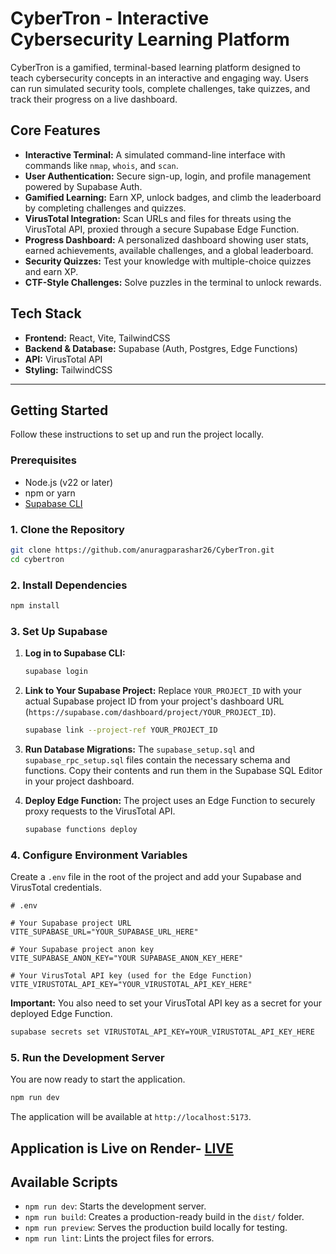 # CyberTron - Interactive Cybersecurity Learning Platform

CyberTron is a gamified, terminal-based learning platform designed to teach cybersecurity concepts in an interactive and engaging way. Users can run simulated security tools, complete challenges, take quizzes, and track their progress on a live dashboard.

## Core Features

- **Interactive Terminal:** A simulated command-line interface with commands like `nmap`, `whois`, and `scan`.
- **User Authentication:** Secure sign-up, login, and profile management powered by Supabase Auth.
- **Gamified Learning:** Earn XP, unlock badges, and climb the leaderboard by completing challenges and quizzes.
- **VirusTotal Integration:** Scan URLs and files for threats using the VirusTotal API, proxied through a secure Supabase Edge Function.
- **Progress Dashboard:** A personalized dashboard showing user stats, earned achievements, available challenges, and a global leaderboard.
- **Security Quizzes:** Test your knowledge with multiple-choice quizzes and earn XP.
- **CTF-Style Challenges:** Solve puzzles in the terminal to unlock rewards.

## Tech Stack

- **Frontend:** React, Vite, TailwindCSS
- **Backend & Database:** Supabase (Auth, Postgres, Edge Functions)
- **API:** VirusTotal API
- **Styling:** TailwindCSS

---

## Getting Started

Follow these instructions to set up and run the project locally.

### Prerequisites

- Node.js (v22 or later)
- npm or yarn
- [Supabase CLI](https://supabase.com/docs/guides/cli)

### 1. Clone the Repository

```bash
git clone https://github.com/anuragparashar26/CyberTron.git
cd cybertron
```

### 2. Install Dependencies

```bash
npm install
```

### 3. Set Up Supabase

1.  **Log in to Supabase CLI:**

    ```bash
    supabase login
    ```

2.  **Link to Your Supabase Project:**
    Replace `YOUR_PROJECT_ID` with your actual Supabase project ID from your project's dashboard URL (`https://supabase.com/dashboard/project/YOUR_PROJECT_ID`).

    ```bash
    supabase link --project-ref YOUR_PROJECT_ID
    ```

3.  **Run Database Migrations:**
    The `supabase_setup.sql` and `supabase_rpc_setup.sql` files contain the necessary schema and functions. Copy their contents and run them in the Supabase SQL Editor in your project dashboard.

4.  **Deploy Edge Function:**
    The project uses an Edge Function to securely proxy requests to the VirusTotal API.
    ```bash
    supabase functions deploy
    ```

### 4. Configure Environment Variables

Create a `.env` file in the root of the project and add your Supabase and VirusTotal credentials.

```env
# .env

# Your Supabase project URL
VITE_SUPABASE_URL="YOUR_SUPABASE_URL_HERE"

# Your Supabase project anon key
VITE_SUPABASE_ANON_KEY="YOUR SUPABASE_ANON_KEY_HERE"

# Your VirusTotal API key (used for the Edge Function)
VITE_VIRUSTOTAL_API_KEY="YOUR_VIRUSTOTAL_API_KEY_HERE"
```

**Important:** You also need to set your VirusTotal API key as a secret for your deployed Edge Function.

```bash
supabase secrets set VIRUSTOTAL_API_KEY=YOUR_VIRUSTOTAL_API_KEY_HERE
```

### 5. Run the Development Server

You are now ready to start the application.

```bash
npm run dev
```

The application will be available at `http://localhost:5173`.

Application is Live on Render- [LIVE](https://cybertron-uvmm.onrender.com/)
---

## Available Scripts

- `npm run dev`: Starts the development server.
- `npm run build`: Creates a production-ready build in the `dist/` folder.
- `npm run preview`: Serves the production build locally for testing.
- `npm run lint`: Lints the project files for errors.